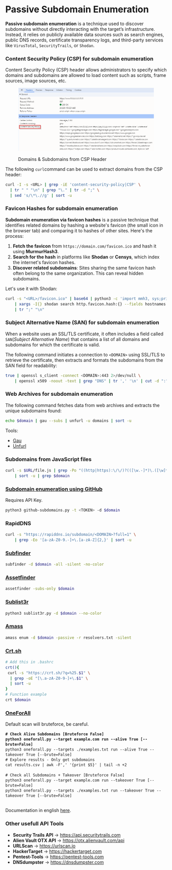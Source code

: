 # Passive Subdomain Enumeration

**Passive subdomain enumeration** is a technique used to discover subdomains without directly interacting with the target’s infrastructure. Instead, it relies on publicly available data sources such as search engines, public DNS records, certificate transparency logs, and third-party services like `VirusTotal`, `SecurityTrails`, or `Shodan`.

### Content Security Policy (CSP) for subdomain enumeration

Content Security Policy (CSP) header allows administrators to specify which domains and subdomains are allowed to load content such as scripts, frame sources, image sources, etc.

<figure><img src="../../../.gitbook/assets/image (1) (1).png" alt=""><figcaption><p>Domains &#x26; Subdomains from CSP Header</p></figcaption></figure>

The following `curl`command can be used to extract domains from the CSP header:

```bash
curl -I -s <URL> | grep -iE 'content-security-policy|CSP' \
  | tr " " "\n" | grep "\." | tr -d ";" \
  | sed 's/\*\.//g' | sort -u
```

### Favicon Hashes for subdomain enumeration

**Subdomain enumeration via favicon hashes** is a passive technique that identifies related domains by hashing a website's favicon (the small icon in the browser tab) and comparing it to hashes of other sites. Here's the process:

1. **Fetch the favicon** from `https://domain.com/favicon.ico` and hash it using **MurmurHash3**.
2. **Search for the hash** in platforms like **Shodan** or **Censys**, which index the internet's favicon hashes.
3. **Discover related subdomains**: Sites sharing the same favicon hash often belong to the same organization. This can reveal hidden subdomains.

Let's use it with Shodan:

```bash
curl -s "<URL>/favicon.ico" | base64 | python3 -c 'import mmh3, sys;print(mmh3.hash(sys.stdin.buffer.read()))' \
    | xargs -I{} shodan search http.favicon.hash:{} --fields hostnames \
    | tr ";" "\n"
```

### Subject Alternative Name (SAN) for subdomain enumeration

When a website uses an SSL/TLS certificate, it often includes a field called `SAN`(_Subject Alternative Name_) that contains a list of all domains and subdomains for which the certificate is valid.

The following command initiates a connection to `<DOMAIN>` using SSL/TLS to retrieve the certificate, then extracts and formats the subdomains from the SAN field for readability:

```bash
true | openssl s_client -connect <DOMAIN>:443 2>/dev/null \
    | openssl x509 -noout -text | grep "DNS" | tr ',' '\n' | cut -d ":" -f2
```

### Web Archives for subdomain enumeration

The following command fetches data from web archives and extracts the unique subdomains found:

```bash
echo $domain | gau --subs | unfurl -u domains | sort -u
```

Tools:

* [Gau](https://github.com/lc/gau)
* [Unfurl](https://github.com/tomnomnom/unfurl)

### Subdomains from JavaScript files

```bash
curl -s $URL/file.js | grep -Po "((http|https):\/\/)?(([\w.-]*)\.([\w]*)\.([A-z]))\w+" \
    | sort -u | grep $domain
```

### [Subdomain enumeration using GitHub](https://github.com/gwen001/github-search/blob/master/github-subdomains.py)

Requires API Key.

```bash
python3 github-subdomains.py -t <TOKEN> -d $domain
```

### RapidDNS

```bash
curl -s "https://rapiddns.io/subdomain/<DOMAIN>?full=1" \
    | grep -Eo '[a-zA-Z0-9.-]+\.[a-zA-Z]{2,}' | sort -u
```

### [Subfinder](https://github.com/projectdiscovery/subfinder)

```bash
subfinder -d $domain -all -silent -no-color
```

### [Assetfinder](https://github.com/tomnomnom/assetfinder)

```bash
assetfinder -subs-only $domain
```

### [Sublist3r](https://github.com/aboul3la/Sublist3r)

```bash
python3 sublist3r.py -d $domain --no-color
```

### [Amass](https://github.com/owasp-amass/amass)

```bash
amass enum -d $domain -passive -r resolvers.txt -silent  
```

### [Crt.sh](https://crt.sh)

```bash
# Add this in .bashrc
crt(){
 curl -s "https://crt.sh/?q=%25.$1" \
  | grep -oE "[\.a-zA-Z0-9-]+\.$1" \
  | sort -u
}
# Function example
crt $domain
```

### [OneForAll](https://github.com/shmilylty/OneForAll)

Default scan will bruteforce, be careful.

<pre class="language-bash"><code class="lang-bash"><strong># Check Alive Subdomains [Bruteforce False]
</strong><strong>python3 oneforall.py --target example.com run --alive True [--brute=False]
</strong>python3 oneforall.py --targets ./examples.txt run --alive True --takeover True [--brute=False]
# Explore results - Only get subdomains
cat results.csv | awk -F',' '{print $5}' | tail -n +2

# Check all Subdomains + Takeover [Bruteforce False]
python3 oneforall.py --target example.com run --takeover True [--brute=False]
python3 oneforall.py --targets ./examples.txt run --takeover True --takeover True [--brute=False]

</code></pre>

Documentation in english [here](https://github.com/shmilylty/OneForAll/tree/master/docs/en-us).

### Other usefull API Tools

* **Security Trails API** -> https://api.securitytrails.com
* **Alien Vault OTX API** -> https://otx.alienvault.com/api
* **URLScan** -> https://urlscan.io
* **HackerTarget** -> https://hackertarget.com
* **Pentest-Tools** -> https://pentest-tools.com
* **DNSdumpster** -> https://dnsdumpster.com

